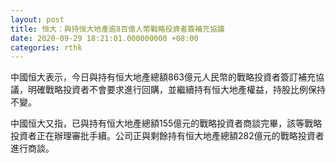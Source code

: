 ```yaml
---
layout: post
title: 恒大：與持恒大地產逾8百億人幣戰略投資者簽補充協議
date: 2020-09-29 18:21:01.000000000 +08:00
categories: rthk
---
```


中國恒大表示，今日與持有恒大地產總額863億元人民幣的戰略投資者簽訂補充協議，明確戰略投資者不會要求進行回購，並繼續持有恒大地產權益，持股比例保持不變。 

中國恒大又指，已與持有恒大地產總額155億元的戰略投資者商談完畢，該等戰略投資者正在辦理審批手續。公司正與剩餘持有恒大地產總額282億元的戰略投資者進行商談。
